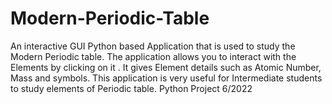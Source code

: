 # Modern-Periodic-Table
An interactive GUI Python based Application that is used to study the Modern Periodic table. The application allows you to interact with the Elements by clicking on it . It gives Element details such as Atomic Number, Mass and symbols. This application is very useful for Intermediate students to study elements of Periodic table. 
Python Project 6/2022
